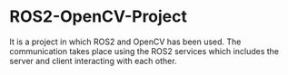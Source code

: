 # ROS2-OpenCV-Project
It is a project in which ROS2 and OpenCV has been used. The communication takes place using the ROS2 services which includes the server and client interacting with each other.  
